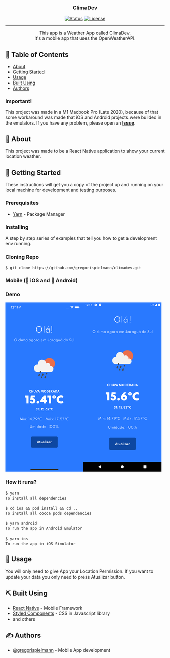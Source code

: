 <h3 align="center">ClimaDev</h3>

<div align="center">

[![Status](https://img.shields.io/badge/status-active-success.svg)]()
[![License](https://img.shields.io/badge/license-MIT-blue.svg)](/LICENSE)

</div>

---

<p align="center"> This app is a Weather App called ClimaDev.
<br>
It's a mobile app that uses the OpenWeatherAPI.
    <br> 
</p>

## 📝 Table of Contents

- [About](#about)
- [Getting Started](#getting_started)
- [Usage](#usage)
- [Built Using](#built_using)
- [Authors](#authors)

### Important!

This project was made in a M1 Macbook Pro (Late 2020), because of that some workaround was made that iOS and Android projects were builded in the emulators. If you have any problem, please open an [**Issue**](https://github.com/gregorispielmann/climadev/issues).


## 🧐 About <a name = "about"></a>

This project was made to be a React Native application to show your current location weather.

## 🏁 Getting Started <a name = "getting_started"></a>

These instructions will get you a copy of the project up and running on your local machine for development and testing purposes.

### Prerequisites

- [Yarn](https://yarnpkg.com/lang/en/) - Package Manager

### Installing

A step by step series of examples that tell you how to get a development env running.

### Cloning Repo

```
$ git clone https://github.com/gregorispielmann/climadev.git
```

### Mobile (:apple: iOS and :robot: Android)

### Demo

<div style="display: flex;">

<img src="screenshots/ios.png" width="49%">
<img src="screenshots/android.png" width="49%">

</div>

### How it runs?

```
$ yarn
To install all dependencies

$ cd ios && pod install && cd ..
To install all cocoa pods dependencies

$ yarn android
To run the app in Android Emulator

$ yarn ios
To run the app in iOS Simulator
```

## 🎈 Usage <a name="usage"></a>

You will only need to give App your Location Permission.
If you want to update your data you only need to press Atualizar button.

## ⛏️ Built Using <a name = "built_using"></a>

- [React Native](https://react-native.org/) - Mobile Framework
- [Styled Components](https://www.styled-components.com/) - CSS in Javascript library
- and others

## ✍️ Authors <a name = "authors"></a>

- [@gregorispielmann](https://github.com/gregorispielmann) - Mobile App development
